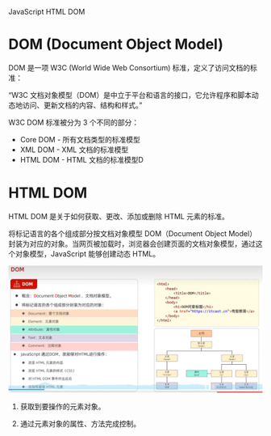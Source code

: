 

JavaScript HTML DOM

# DOM (Document Object Model)
DOM 是一项 W3C (World Wide Web Consortium) 标准，定义了访问文档的标准：

“W3C 文档对象模型（DOM）是中立于平台和语言的接口，它允许程序和脚本动态地访问、更新文档的内容、结构和样式。”

W3C DOM 标准被分为 3 个不同的部分：

- Core DOM - 所有文档类型的标准模型
- XML DOM - XML 文档的标准模型
- HTML DOM - HTML 文档的标准模型D

# HTML DOM
HTML DOM 是关于如何获取、更改、添加或删除 HTML 元素的标准。

将标记语言的各个组成部分按文档对象模型 DOM（Document Object Model）封装为对应的对象。当网页被加载时，浏览器会创建页面的文档对象模型，通过这个对象模型，JavaScript 能够创建动态 HTML。

![2024-01-23-16-15-41.png](assets/2024-01-23-16-15-41.png)


1. 获取到要操作的元素对象。

2. 通过元素对象的属性、方法完成控制。
